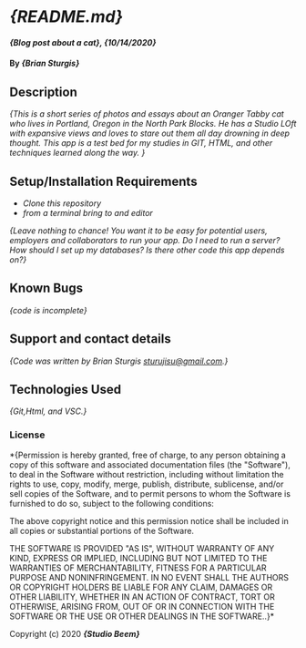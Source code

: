 # _{README.md}_
#### _{Blog post about a cat}, {10/14/2020}_
#### By _**{Brian Sturgis}**_
## Description
_{This is a short series of photos and essays about an Oranger Tabby cat who lives in Portland, Oregon in the North Park Blocks.  He has a Studio LOft with expansive views and loves to stare out them all day drowning in deep thought.  This app is a test bed for my studies in GIT, HTML, and other techniques learned along the way. }_

## Setup/Installation Requirements

* _Clone this repository_
* _from a terminal bring to and editor_

_{Leave nothing to chance! You want it to be easy for potential users, employers and collaborators to run your app. Do I need to run a server? How should I set up my databases? Is there other code this app depends on?}_

## Known Bugs

_{code is incomplete}_

## Support and contact details

_{Code was written by Brian Sturgis sturujisu@gmail.com.}_

## Technologies Used

_{Git,Html, and VSC.}_

### License

*{Permission is hereby granted, free of charge, to any person obtaining a copy of this software and associated documentation files (the "Software"), to deal in the Software without restriction, including without limitation the rights to use, copy, modify, merge, publish, distribute, sublicense, and/or sell copies of the Software, and to permit persons to whom the Software is furnished to do so, subject to the following conditions:

The above copyright notice and this permission notice shall be included in all copies or substantial portions of the Software.

THE SOFTWARE IS PROVIDED "AS IS", WITHOUT WARRANTY OF ANY KIND, EXPRESS OR IMPLIED, INCLUDING BUT NOT LIMITED TO THE WARRANTIES OF MERCHANTABILITY, FITNESS FOR A PARTICULAR PURPOSE AND NONINFRINGEMENT. IN NO EVENT SHALL THE AUTHORS OR COPYRIGHT HOLDERS BE LIABLE FOR ANY CLAIM, DAMAGES OR OTHER LIABILITY, WHETHER IN AN ACTION OF CONTRACT, TORT OR OTHERWISE, ARISING FROM, OUT OF OR IN CONNECTION WITH THE SOFTWARE OR THE USE OR OTHER DEALINGS IN THE SOFTWARE..}*

Copyright (c) 2020 **_{Studio Beem}_**